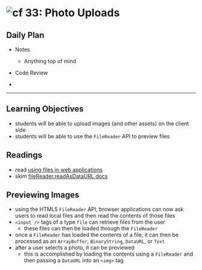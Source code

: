 ![cf](http://i.imgur.com/7v5ASc8.png) 33: Photo Uploads
====

## Daily Plan
* Notes
  - Anything top of mind

* Code Review
* 

----

## Learning Objectives
* students will be able to upload images (and other assets) on the client side
* students will be able to use the `FileReader` API to preview files

## Readings
* read [using files in web applications](https://developer.mozilla.org/en-US/docs/Using_files_from_web_applications)
* skim [fileReader.readAsDataURL docs](https://developer.mozilla.org/en-US/docs/Web/API/FileReader/readAsDataURL)

## Previewing Images
* using the HTML5 `FileReader` API, browser applications can now ask users to read local files and then read the contents of those files
* `<input />` tags of a type `file` can retrieve files from the user
  * these files can then be loaded through the `FileReader`
* once a `FileReader` has loaded the contents of a file, it can then be processed as an `ArrayBuffer`, `BinaryString`, `DataURL`, or `Text`
* after a user selects a photo, it can be previewed
  * this is accomplished by loading the contents using a `FileReader` and then passing a `DataURL` into an `<img>` tag
